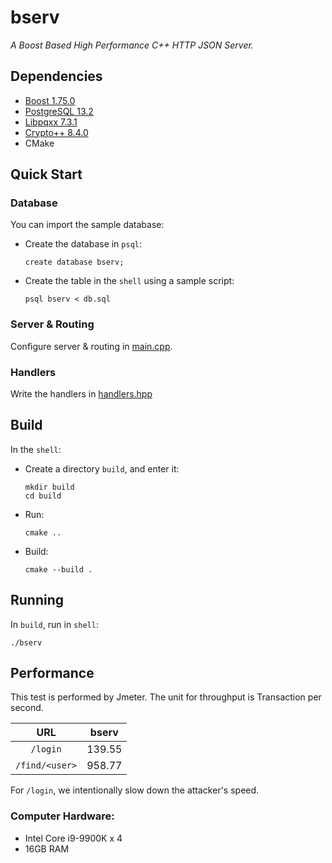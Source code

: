 # bserv

*A Boost Based High Performance C++ HTTP JSON Server.*


## Dependencies

- [Boost 1.75.0](https://www.boost.org/)
- [PostgreSQL 13.2](https://www.postgresql.org/)
- [Libpqxx 7.3.1](https://github.com/jtv/libpqxx)
- [Crypto++ 8.4.0](https://cryptopp.com/)
- CMake


## Quick Start

### Database

You can import the sample database:

- Create the database in `psql`:
  ```
  create database bserv;
  ```

- Create the table in the `shell` using a sample script:
  ```
  psql bserv < db.sql
  ```


### Server & Routing

Configure server & routing in [main.cpp](main.cpp).


### Handlers

Write the handlers in [handlers.hpp](handlers.hpp)


## Build

In the `shell`:

- Create a directory `build`, and enter it:
  ```
  mkdir build
  cd build
  ```
- Run:
  ```
  cmake ..
  ```
- Build:
  ```
  cmake --build .
  ```


## Running

In `build`, run in `shell`:
```
./bserv
```


## Performance

This test is performed by Jmeter. The unit for throughput is Transaction per second.

|URL|bserv|
|:-:|:-:|
|`/login`|139.55|
|`/find/<user>`|958.77|

For `/login`, we intentionally slow down the attacker's speed.


### Computer Hardware:
- Intel Core i9-9900K x 4
- 16GB RAM
